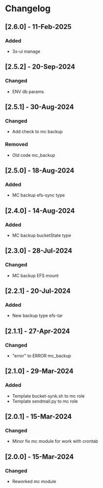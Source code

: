 # Changelog

## [2.6.0] - 11-Feb-2025
### Added
- 3x-ui manage

## [2.5.2] - 20-Sep-2024
### Changed
- ENV db params

## [2.5.1] - 30-Aug-2024
### Changed
- Add check to mc backup
### Removed
- Old code mc_backup

## [2.5.0] - 18-Aug-2024
### Added
- MC backup efs-sync type

## [2.4.0] - 14-Aug-2024
### Added
- MC backup bucketState type

## [2.3.0] - 28-Jul-2024
### Changed
- MC backup EFS mount

## [2.2.1] - 20-Jul-2024
### Added
- New backup type efs-tar

## [2.1.1] - 27-Apr-2024
### Changed
- "error" to ERROR mc_backup

## [2.1.0] - 29-Mar-2024
### Added
- Template bucket-synk.sh to mc role
- Template sendmail.py to mc role

## [2.0.1] - 15-Mar-2024
### Changed
- Minor fix mc module for work with crontab

## [2.0.0] - 15-Mar-2024
### Changed
- Reworked mc module